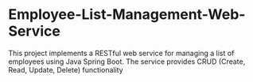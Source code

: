 # Employee-List-Management-Web-Service
This project implements a RESTful web service for managing a list of employees using Java Spring Boot. The service provides CRUD (Create, Read, Update, Delete) functionality
